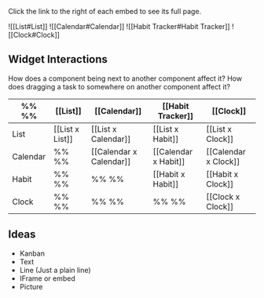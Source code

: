 Click the link to the right of each embed to see its full page.

![[List#List]]
![[Calendar#Calendar]]
![[Habit Tracker#Habit Tracker]]
![[Clock#Clock]]


## Widget Interactions

How does a component being next to another component affect it? How does dragging a task to somewhere on another component affect it? 

| %% %% | [[List]] | [[Calendar]] | [[Habit Tracker]] | [[Clock]] |
| --- | --- | --- | --- | --- |
| List | [[List x List]] | [[List x Calendar]] | [[List x Habit]] | [[List x Clock]] |
| Calendar | %% %%  | [[Calendar x Calendar]] | [[Calendar x Habit]] | [[Calendar x Clock]] |
| Habit | %% %% | %% %%  | [[Habit x Habit]] | [[Habit x Clock]] |
| Clock | %% %% | %% %%  | %% %% | [[Clock x Clock]] |

## Ideas

- Kanban 
- Text
- Line (Just a plain line)
- IFrame or embed
- Picture